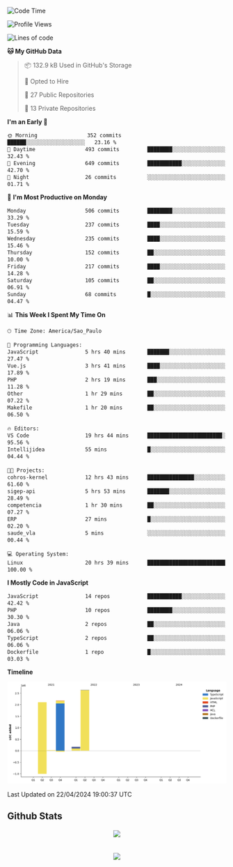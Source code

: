  
<!--START_SECTION:waka-->
![Code Time](http://img.shields.io/badge/Code%20Time-1%2C700%20hrs%204%20mins-blue)

![Profile Views](http://img.shields.io/badge/Profile%20Views-22-blue)

![Lines of code](https://img.shields.io/badge/From%20Hello%20World%20I%27ve%20Written-7.1%20million%20lines%20of%20code-blue)

**🐱 My GitHub Data** 

> 📦 132.9 kB Used in GitHub's Storage 
 > 
> 💼 Opted to Hire
 > 
> 📜 27 Public Repositories 
 > 
> 🔑 13 Private Repositories 
 > 
**I'm an Early 🐤** 

```text
🌞 Morning                352 commits         ██████░░░░░░░░░░░░░░░░░░░   23.16 % 
🌆 Daytime                493 commits         ████████░░░░░░░░░░░░░░░░░   32.43 % 
🌃 Evening                649 commits         ███████████░░░░░░░░░░░░░░   42.70 % 
🌙 Night                  26 commits          ░░░░░░░░░░░░░░░░░░░░░░░░░   01.71 % 
```
📅 **I'm Most Productive on Monday** 

```text
Monday                   506 commits         ████████░░░░░░░░░░░░░░░░░   33.29 % 
Tuesday                  237 commits         ████░░░░░░░░░░░░░░░░░░░░░   15.59 % 
Wednesday                235 commits         ████░░░░░░░░░░░░░░░░░░░░░   15.46 % 
Thursday                 152 commits         ██░░░░░░░░░░░░░░░░░░░░░░░   10.00 % 
Friday                   217 commits         ████░░░░░░░░░░░░░░░░░░░░░   14.28 % 
Saturday                 105 commits         ██░░░░░░░░░░░░░░░░░░░░░░░   06.91 % 
Sunday                   68 commits          █░░░░░░░░░░░░░░░░░░░░░░░░   04.47 % 
```


📊 **This Week I Spent My Time On** 

```text
🕑︎ Time Zone: America/Sao_Paulo

💬 Programming Languages: 
JavaScript               5 hrs 40 mins       ███████░░░░░░░░░░░░░░░░░░   27.47 % 
Vue.js                   3 hrs 41 mins       ████░░░░░░░░░░░░░░░░░░░░░   17.89 % 
PHP                      2 hrs 19 mins       ███░░░░░░░░░░░░░░░░░░░░░░   11.28 % 
Other                    1 hr 29 mins        ██░░░░░░░░░░░░░░░░░░░░░░░   07.22 % 
Makefile                 1 hr 20 mins        ██░░░░░░░░░░░░░░░░░░░░░░░   06.50 % 

🔥 Editors: 
VS Code                  19 hrs 44 mins      ████████████████████████░   95.56 % 
Intellijidea             55 mins             █░░░░░░░░░░░░░░░░░░░░░░░░   04.44 % 

🐱‍💻 Projects: 
cohros-kernel            12 hrs 43 mins      ███████████████░░░░░░░░░░   61.60 % 
sigep-api                5 hrs 53 mins       ███████░░░░░░░░░░░░░░░░░░   28.49 % 
competencia              1 hr 30 mins        ██░░░░░░░░░░░░░░░░░░░░░░░   07.27 % 
ERP                      27 mins             █░░░░░░░░░░░░░░░░░░░░░░░░   02.20 % 
saude_vla                5 mins              ░░░░░░░░░░░░░░░░░░░░░░░░░   00.44 % 

💻 Operating System: 
Linux                    20 hrs 39 mins      █████████████████████████   100.00 % 
```

**I Mostly Code in JavaScript** 

```text
JavaScript               14 repos            ███████████░░░░░░░░░░░░░░   42.42 % 
PHP                      10 repos            ████████░░░░░░░░░░░░░░░░░   30.30 % 
Java                     2 repos             ██░░░░░░░░░░░░░░░░░░░░░░░   06.06 % 
TypeScript               2 repos             ██░░░░░░░░░░░░░░░░░░░░░░░   06.06 % 
Dockerfile               1 repo              █░░░░░░░░░░░░░░░░░░░░░░░░   03.03 % 
```



**Timeline**

![Lines of Code chart](https://raw.githubusercontent.com/MaueDev/MaueDev/main/assets/bar_graph.png)


 Last Updated on 22/04/2024 19:00:37 UTC
<!--END_SECTION:waka-->

## Github Stats  
<div align="center"><img src="https://github-readme-stats.vercel.app/api/top-langs/?username=MaueDev&hide_border=true&layout=compact" align="center" /></div>  

<br/>  

<br/>  

<div align="center">
<img src="https://komarev.com/ghpvc/?username=MaueDev&&style=flat-square" align="center" />
</div>  
  
